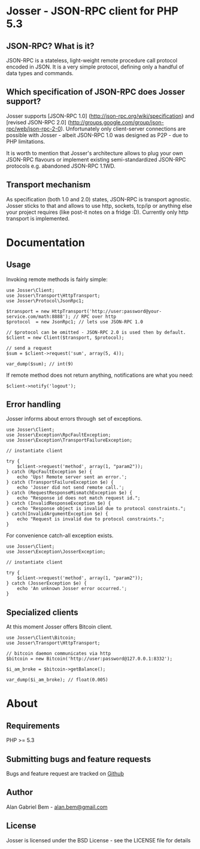 Josser - JSON-RPC client for PHP 5.3
====================================

JSON-RPC? What is it?
---------------------

JSON-RPC is a stateless, light-weight remote procedure call protocol encoded in JSON. It is a very simple
protocol, defining only a handful of data types and commands.

Which specification of JSON-RPC does Josser support?
----------------------------------------------------

Josser supports [JSON-RPC 1.0] (http://json-rpc.org/wiki/specification) and
[revised JSON-RPC 2.0] (http://groups.google.com/group/json-rpc/web/json-rpc-2-0). Unfortunately only client-server
connections are possible with Josser - albeit JSON-RPC 1.0 was designed as P2P - due to PHP limitations.

It is worth to mention that Josser's architecture allows to plug your own JSON-RPC flavours or implement existing
semi-standardized JSON-RPC protocols e.g. abandoned JSON-RPC 1.1WD.

Transport mechanism
-------------------

As specification (both 1.0 and 2.0) states, JSON-RPC is transport agnostic. Josser sticks to that and allows to use
http, sockets, tcp/ip or anything else your project requires (like post-it notes on a fridge :D).
Currently only http transport is implemented.

Documentation
=============

Usage
-----

Invoking remote methods is fairly simple:

    use Josser\Client;
    use Josser\Transport\HttpTransport;
    use Josser\Protocol\JsonRpc1;
    
    $transport = new HttpTransport('http://user:password@your-service.com/math:8888'); // RPC over http
    $protocol  = new JsonRpc1; // lets use JSON-RPC 1.0

    // $protocol can be omitted - JSON-RPC 2.0 is used then by default.
    $client = new Client($transport, $protocol);

    // send a request
    $sum = $client->request('sum', array(5, 4));

    var_dump($sum); // int(9)

If remote method does not return anything, notifications are what you need:

    $client->notify('logout');

Error handling
--------------

Josser informs about errors through  set of exceptions.

    use Josser\Client;
    use Josser\Exception\RpcFaultException;
    use Josser\Exception\TransportFailureException;

    // instantiate client

    try {
        $client->request('method', array(1, "param2"));
    } catch (RpcFaultException $e) {
        echo 'Ups! Remote server sent an error.';
    } catch (TransportFailureException $e) {
        echo 'Josser did not send remote call.';
    } catch (RequestResponseMismatchException $e) {
        echo "Response id does not match request id.";
    } catch (InvalidResponseException $e) {
        echo "Response object is invalid due to protocol constraints.";
    } catch(InvalidArgumentException $e) {
        echo "Request is invalid due to protocol constraints.";
    }

For convenience catch-all exception exists.

    use Josser\Client;
    use Josser\Exception\JosserException;

    // instantiate client
    
    try {
        $client->request('method', array(1, "param2"));
    } catch (JosserException $e) {
        echo 'An unknown Josser error occurred.';
    }

Specialized clients
-------------------

At this moment Josser offers Bitcoin client.

    use Josser\Client\Bitcoin;
    use Josser\Transport\HttpTransport;

    // bitcoin daemon communicates via http
    $bitcoin = new Bitcoin('http://user:password@127.0.0.1:8332');

    $i_am_broke = $bitcoin->getBalance();

    var_dump($i_am_broke); // float(0.005)

About
=====

Requirements
------------

PHP >= 5.3

Submitting bugs and feature requests
------------------------------------

Bugs and feature request are tracked on [Github](https://github.com/alanbem/josser/issues)

Author
------

Alan Gabriel Bem - <alan.bem@gmail.com>

License
-------

Josser is licensed under the BSD License - see the LICENSE file for details